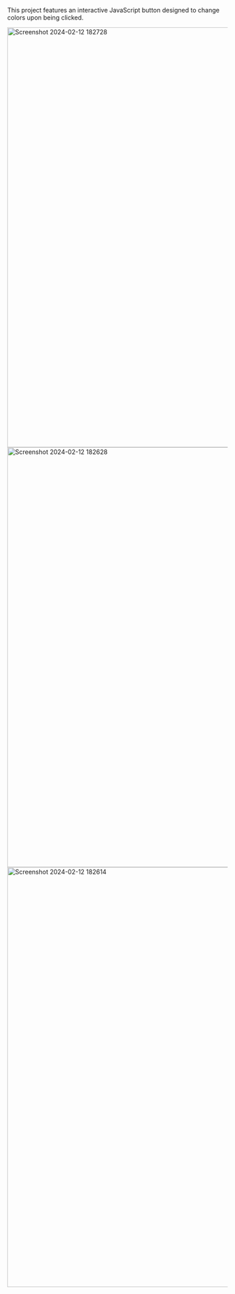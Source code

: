 This project features an interactive JavaScript button designed to change colors upon being clicked.

<img width="959" alt="Screenshot 2024-02-12 182728" src="https://github.com/aryansinha1818/Frontend-Projects/assets/84027080/f72f5443-43eb-4cec-bb83-2106c74a82ba">
<img width="959" alt="Screenshot 2024-02-12 182628" src="https://github.com/aryansinha1818/Frontend-Projects/assets/84027080/01f1ec22-8f8e-4f89-bd8d-d71fb4cbf841">
<img width="959" alt="Screenshot 2024-02-12 182614" src="https://github.com/aryansinha1818/Frontend-Projects/assets/84027080/9385d6ac-c4bf-41dc-9a74-86f3c1b981b2">
